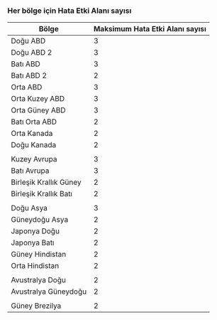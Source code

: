 <a id="number-of-fault-domains-per-region" class="xliff"></a>

### Her bölge için Hata Etki Alanı sayısı

| Bölge              | Maksimum Hata Etki Alanı sayısı  |
|---------------------|-------------------------|
| Doğu ABD             | 3                       |
| Doğu ABD 2           | 3                       |
| Batı ABD             | 3                       |
| Batı ABD 2           | 2                       |
| Orta ABD          | 3                       |
| Orta Kuzey ABD    | 3                       |
| Orta Güney ABD    | 3                       |
| Batı Orta ABD     | 2                       |
| Orta Kanada      | 2                       |
| Doğu Kanada         | 2                       |
|                     |                         |
| Kuzey Avrupa        | 3                       |
| Batı Avrupa         | 3                       |
| Birleşik Krallık Güney            | 2                       |
| Birleşik Krallık Batı             | 2                       |
|                     |                         |
| Doğu Asya           | 3                       |
| Güneydoğu Asya     | 2                       |
| Japonya Doğu          | 2                       |
| Japonya Batı          | 2                       |
| Güney Hindistan         | 2                       |
| Orta Hindistan       | 2                       |
|                     |                         |
| Avustralya Doğu      | 2                       |
| Avustralya Güneydoğu | 2                       |
|                     |                         |
| Güney Brezilya        | 2                       |
